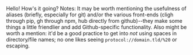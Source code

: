 Hello! How's it going?
Notes: It may be worth mentioning the usefulness of aliases (briefly, especially for git) and/or the various front-ends (cligh through pip, gh through npm, hub directly from github)--they make some things a little friendlier and add Github-specific functionality.
Also might be worth a mention: it'd be a good practice to get into *not* using spaces in directory/file names; no one likes seeing `protocol://domain.tld/%20` or escaping.


